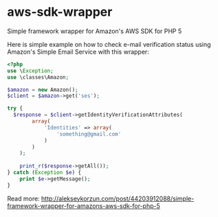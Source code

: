 aws-sdk-wrapper
===============

Simple framework wrapper for Amazon's AWS SDK for PHP 5

Here is simple example on how to check e-mail verification status using Amazon's Simple Email Service with this wrapper:

```php
<?php
use \Exception;
use \classes\Amazon;

$amazon = new Amazon();
$client = $amazon->get('ses');

try {
  $response = $client->getIdentityVerificationAttributes(
		array(
			'Identities' => array(
				'something@gmail.com'
			)
		)
	);
	
	print_r($response->getAll());
} catch (Exception $e) {
	print $e->getMessage();
}
```

Read more: http://alekseykorzun.com/post/44203912088/simple-framework-wrapper-for-amazons-aws-sdk-for-php-5


